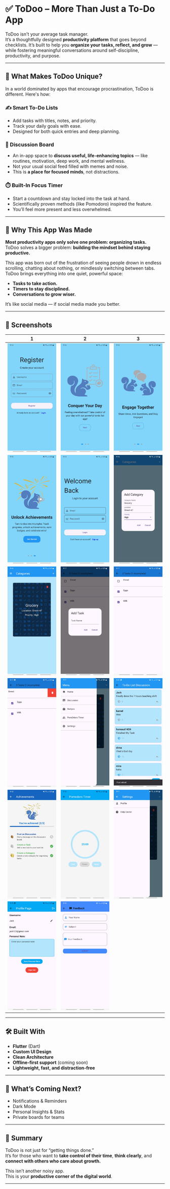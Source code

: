 # ✅ ToDoo – More Than Just a To-Do App

ToDoo isn't your average task manager.  
It’s a thoughtfully designed **productivity platform** that goes beyond checklists. It’s built to help you **organize your tasks, reflect, and grow** — while fostering meaningful conversations around self-discipline, productivity, and purpose.

---

## 🧠 What Makes ToDoo Unique?

In a world dominated by apps that encourage procrastination, ToDoo is different. Here's how:

### ✍️ Smart To-Do Lists  
- Add tasks with titles, notes, and priority.
- Track your daily goals with ease.
- Designed for both quick entries and deep planning.

### 💬 Discussion Board  
- An in-app space to **discuss useful, life-enhancing topics** — like routines, motivation, deep work, and mental wellness.
- Not your usual social feed filled with memes and noise.
- This is **a place for focused minds**, not distractions.

### ⏱️ Built-In Focus Timer  
- Start a countdown and stay locked into the task at hand.
- Scientifically proven methods (like Pomodoro) inspired the feature.
- You’ll feel more present and less overwhelmed.

---

## 🎯 Why This App Was Made

**Most productivity apps only solve one problem: organizing tasks.**  
ToDoo solves a bigger problem: **building the mindset behind staying productive.**

This app was born out of the frustration of seeing people drown in endless scrolling, chatting about nothing, or mindlessly switching between tabs. ToDoo brings everything into one quiet, powerful space:

- **Tasks to take action.**  
- **Timers to stay disciplined.**  
- **Conversations to grow wiser.**

It’s like social media — if social media made you better.

---

## 📸 Screenshots

| 1 | 2 | 3 |
|---|---|---|
| ![](screenshots/1.jpg) | ![](screenshots/2.jpg) | ![](screenshots/3.jpg) |
| ![](screenshots/4.jpg) | ![](screenshots/5.jpg) | ![](screenshots/6.jpg) |
| ![](screenshots/7.jpg) | ![](screenshots/7.5.jpg) | ![](screenshots/8.jpg) |
| ![](screenshots/9.jpg) | ![](screenshots/10.jpg) | ![](screenshots/11.jpg) |
| ![](screenshots/12.jpg) | ![](screenshots/13.jpg) | ![](screenshots/14.jpg) |
| ![](screenshots/15.jpg) | ![](screenshots/16.jpg) | |



---

## 🛠 Built With

- **Flutter** (Dart)
- **Custom UI Design**
- **Clean Architecture**
- **Offline-first support** (coming soon)
- **Lightweight, fast, and distraction-free**

---

## 🚀 What’s Coming Next?

- Notifications & Reminders  
- Dark Mode  
- Personal Insights & Stats  
- Private boards for teams  

---

## 🧾 Summary

ToDoo is not just for “getting things done.”  
It’s for those who want to **take control of their time**, **think clearly**, and **connect with others who care about growth.**

This isn’t another noisy app.  
This is your **productive corner of the digital world**.

---


